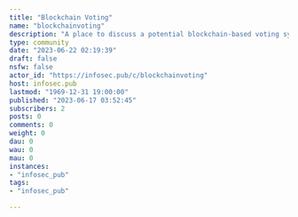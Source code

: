 ```yaml
---
title: "Blockchain Voting" 
name: "blockchainvoting"
description: "A place to discuss a potential blockchain-based voting system and work through its pitfalls."
type: community
date: "2023-06-22 02:19:39"
draft: false
nsfw: false
actor_id: "https://infosec.pub/c/blockchainvoting"
host: infosec.pub
lastmod: "1969-12-31 19:00:00"
published: "2023-06-17 03:52:45"
subscribers: 2
posts: 0
comments: 0
weight: 0
dau: 0
wau: 0
mau: 0
instances:
- "infosec_pub"
tags: 
- "infosec_pub"

---
```

